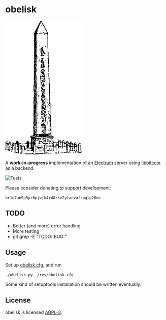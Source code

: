 obelisk
=======

![obelisk](res/obelisk.png)

A **work-in-progress** implementation of an
[Electrum](https://electrum.org) server using
[libbitcoin](https://libbitcoin.info) as a backend.

![Tests](https://github.com/parazyd/obelisk/actions/workflows/py.yaml/badge.svg)

Please consider donating to support development:

```
bc1q7an9p5pz6pjwjk4r48zke2yfaevafzpglg26mz
```


TODO
----

* Better (and more) error handling
* More testing
* git grep -E "TODO:|BUG:"


Usage
-----

Set up [obelisk.cfg](res/obelisk.cfg), and run

```
./obelisk.py ./res/obelisk.cfg
```

Some kind of setuptools installation should be written eventually.


License
-------

obelisk is licensed [AGPL-3](LICENSE.md).
